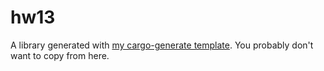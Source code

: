 # hw13

A library generated with [my cargo-generate template](github.com/thor314/tmpl).
You probably don't want to copy from here.
